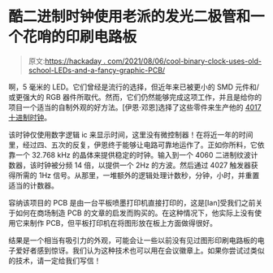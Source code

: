 # 酷二进制时钟使用老派的发光二极管和一个花哨的印刷电路板

> 原文:[https://hackaday . com/2021/08/06/cool-binary-clock-uses-old-school-LEDs-and-a-fancy-graphic-PCB/](https://hackaday.com/2021/08/06/cool-binary-clock-uses-old-school-leds-and-a-fancy-graphic-pcb/)

啊，5 毫米的 LED。它们曾经是流行的选择，但近年来已被更小的 SMD 元件和/或更强大的 RGB 器件所取代。然而，它们仍然能够完成这项工作，并且是给你的项目一个适当的自制外观的好方法。[伊恩·邓恩]选择了这些零件来生产他的 [4017 十进制时钟](https://hackaday.io/project/177594-4017-decade-binary-clock)。

该时钟仅使用数字逻辑 ic 来显示时间，这里没有微控制器！在将近一年的时间里，经过四、五次的反复，伊恩终于能够让电路可靠地运作了。正如你所料，它依靠一个 32.768 kHz 的晶体来提供稳定的时钟。输入到一个 4060 二进制纹波计数器，该时钟被分频 14 倍，以提供一个 2Hz 的方波。然后通过 4027 触发器获得所需的 1Hz 信号。从那里，一堆额外的逻辑处理计数秒，分钟，小时，并重置适当的计数器。

容纳该项目的 PCB 是由一台平板喷墨打印机直接打印的，这是[Ian]受我们之前关于如何在商场制造 PCB 的文章的启发而购买的。在这种情况下，他实际上没有使用它来制作 PCB，但平板打印机在将图形放在板上方面做得很好。

结果是一个相当有吸引力的外观，可能会让一些以前没有见过图形印刷电路板的电子爱好者感到惊讶。我们认为这种技术也可以用在会议徽章上。如果你尝试过类似的技术，请一定给我们写信！